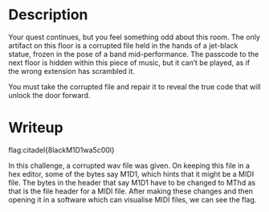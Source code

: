 # Description
Your quest continues, but you feel something odd about this room. The only artifact on this floor is a corrupted file held in the hands of a jet-black statue, frozen in the pose of a band mid-performance. The passcode to the next floor is hidden within this piece of music, but it can’t be played, as if the wrong extension has scrambled it.

You must take the corrupted file and repair it to reveal the true code that will unlock the door forward.

# Writeup
flag:citadel{8lackM1D1wa5c00l}

In this challenge, a corrupted wav file was given. On keeping this file in a hex editor, some of the bytes say M1D1, which hints that it might be a MIDI file. The bytes in the header that say M1D1 have to be changed to MThd as that is the file header for a MIDI file. After making these changes and then opening it in a software which can visualise MIDI files, we can see the flag.
